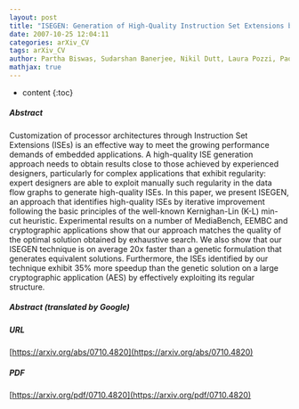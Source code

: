 ```yaml
---
layout: post
title: "ISEGEN: Generation of High-Quality Instruction Set Extensions by Iterative Improvement"
date: 2007-10-25 12:04:11
categories: arXiv_CV
tags: arXiv_CV
author: Partha Biswas, Sudarshan Banerjee, Nikil Dutt, Laura Pozzi, Paolo Ienne
mathjax: true
---
```


* content
{:toc}

##### Abstract
Customization of processor architectures through Instruction Set Extensions (ISEs) is an effective way to meet the growing performance demands of embedded applications. A high-quality ISE generation approach needs to obtain results close to those achieved by experienced designers, particularly for complex applications that exhibit regularity: expert designers are able to exploit manually such regularity in the data flow graphs to generate high-quality ISEs. In this paper, we present ISEGEN, an approach that identifies high-quality ISEs by iterative improvement following the basic principles of the well-known Kernighan-Lin (K-L) min-cut heuristic. Experimental results on a number of MediaBench, EEMBC and cryptographic applications show that our approach matches the quality of the optimal solution obtained by exhaustive search. We also show that our ISEGEN technique is on average 20x faster than a genetic formulation that generates equivalent solutions. Furthermore, the ISEs identified by our technique exhibit 35% more speedup than the genetic solution on a large cryptographic application (AES) by effectively exploiting its regular structure.

##### Abstract (translated by Google)


##### URL
[https://arxiv.org/abs/0710.4820](https://arxiv.org/abs/0710.4820)

##### PDF
[https://arxiv.org/pdf/0710.4820](https://arxiv.org/pdf/0710.4820)

